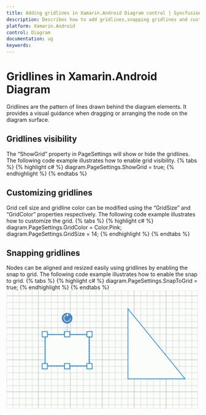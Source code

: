 ```yaml
---
title: Adding gridlines in Xamarin.Android Diagram control | Syncfusion
description: Describes how to add gridlines,snapping gridlines and customization of gridlines in diagram control for Xamarin.Android
platform: Xamarin.Android
control: Diagram
documentation: ug
keywords: 
---
```

# Gridlines in Xamarin.Android Diagram
Gridlines are the pattern of lines drawn behind the diagram elements. It provides a visual guidance when dragging or arranging the node on the diagram surface.

## Gridlines visibility
 The “ShowGrid” property in PageSettings will show or hide the gridlines. The following code example illustrates how to enable grid visibility.
 {% tabs %}
{% highlight c# %}
diagram.PageSettings.ShowGrid = true;
{% endhighlight %}
{% endtabs %}

## Customizing gridlines
Grid cell size and gridline color can be modified using the “GridSize” and “GridColor” properties respectively. The following code example illustrates how to customize the grid.
{% tabs %}
{% highlight c# %}
diagram.PageSettings.GridColor = Color.Pink;
diagram.PageSettings.GridSize = 14;
{% endhighlight %}
{% endtabs %}

## Snapping gridlines
Nodes can be aligned and resized easily using gridlines by enabling the snap to grid. The following code example illustrates how to enable the snap to grid.
{% tabs %}
{% highlight c# %}
diagram.PageSettings.SnapToGrid = true;
{% endhighlight %}
{% endtabs %}
![Snapping gridlines in Xamarin.Android diagram](Gridlines_images/Gridlines.gif)

